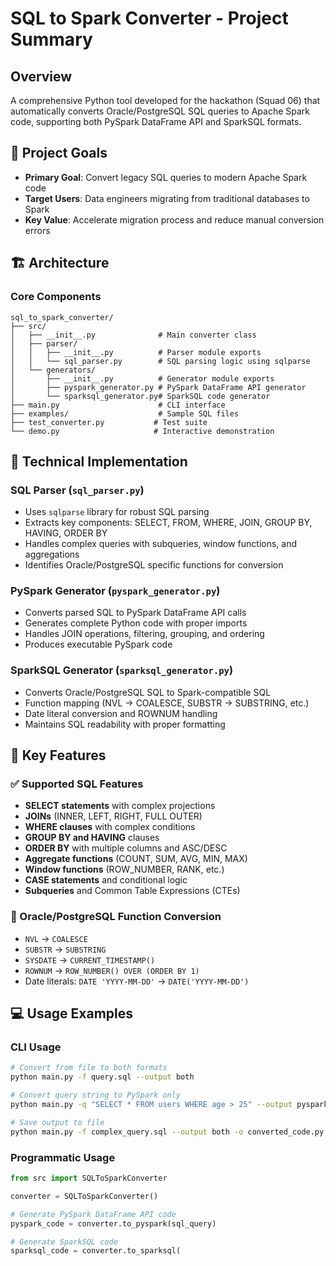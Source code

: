 # SQL to Spark Converter - Project Summary

## Overview
A comprehensive Python tool developed for the hackathon (Squad 06) that automatically converts Oracle/PostgreSQL SQL queries to Apache Spark code, supporting both PySpark DataFrame API and SparkSQL formats.

## 🎯 Project Goals
- **Primary Goal**: Convert legacy SQL queries to modern Apache Spark code
- **Target Users**: Data engineers migrating from traditional databases to Spark
- **Key Value**: Accelerate migration process and reduce manual conversion errors

## 🏗️ Architecture

### Core Components
```
sql_to_spark_converter/
├── src/
│   ├── __init__.py              # Main converter class
│   ├── parser/
│   │   ├── __init__.py          # Parser module exports
│   │   └── sql_parser.py        # SQL parsing logic using sqlparse
│   └── generators/
│       ├── __init__.py          # Generator module exports
│       ├── pyspark_generator.py # PySpark DataFrame API generator
│       └── sparksql_generator.py# SparkSQL code generator
├── main.py                      # CLI interface
├── examples/                    # Sample SQL files
├── test_converter.py           # Test suite
└── demo.py                     # Interactive demonstration
```

## 🔧 Technical Implementation

### SQL Parser (`sql_parser.py`)
- Uses `sqlparse` library for robust SQL parsing
- Extracts key components: SELECT, FROM, WHERE, JOIN, GROUP BY, HAVING, ORDER BY
- Handles complex queries with subqueries, window functions, and aggregations
- Identifies Oracle/PostgreSQL specific functions for conversion

### PySpark Generator (`pyspark_generator.py`)
- Converts parsed SQL to PySpark DataFrame API calls
- Generates complete Python code with proper imports
- Handles JOIN operations, filtering, grouping, and ordering
- Produces executable PySpark code

### SparkSQL Generator (`sparksql_generator.py`)
- Converts Oracle/PostgreSQL SQL to Spark-compatible SQL
- Function mapping (NVL → COALESCE, SUBSTR → SUBSTRING, etc.)
- Date literal conversion and ROWNUM handling
- Maintains SQL readability with proper formatting

## 🚀 Key Features

### ✅ Supported SQL Features
- **SELECT statements** with complex projections
- **JOINs** (INNER, LEFT, RIGHT, FULL OUTER)
- **WHERE clauses** with complex conditions
- **GROUP BY and HAVING** clauses
- **ORDER BY** with multiple columns and ASC/DESC
- **Aggregate functions** (COUNT, SUM, AVG, MIN, MAX)
- **Window functions** (ROW_NUMBER, RANK, etc.)
- **CASE statements** and conditional logic
- **Subqueries** and Common Table Expressions (CTEs)

### 🔄 Oracle/PostgreSQL Function Conversion
- `NVL` → `COALESCE`
- `SUBSTR` → `SUBSTRING`
- `SYSDATE` → `CURRENT_TIMESTAMP()`
- `ROWNUM` → `ROW_NUMBER() OVER (ORDER BY 1)`
- Date literals: `DATE 'YYYY-MM-DD'` → `DATE('YYYY-MM-DD')`

## 💻 Usage Examples

### CLI Usage
```bash
# Convert from file to both formats
python main.py -f query.sql --output both

# Convert query string to PySpark only
python main.py -q "SELECT * FROM users WHERE age > 25" --output pyspark

# Save output to file
python main.py -f complex_query.sql --output both -o converted_code.py
```

### Programmatic Usage
```python
from src import SQLToSparkConverter

converter = SQLToSparkConverter()

# Generate PySpark DataFrame API code
pyspark_code = converter.to_pyspark(sql_query)

# Generate SparkSQL code
sparksql_code = converter.to_sparksql(
